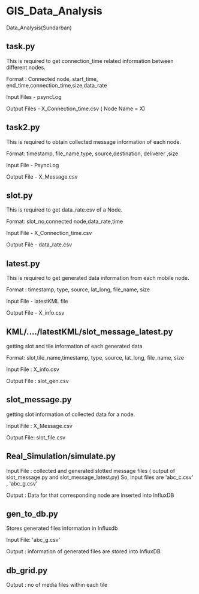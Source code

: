 # GIS_Data_Analysis
Data_Analysis(Sundarban)

## task.py

This is required to get connection_time related information between different nodes.

Format : Connected node, start_time, end_time,connection_time,size,data_rate

Input Files - psyncLog

Output Files - X_Connection_time.csv ( Node Name = X)

## task2.py

This is required to obtain collected message information of each node.

Format: timestamp, file_name,type, source,destination, deliverer ,size

Input File - PsyncLog

Output File - X_Message.csv

## slot.py

This is required to get data_rate.csv of a Node. 

Format: slot_no,connected node,data_rate,time

Input File - X_Connection_time.csv

Output File - data_rate.csv

## latest.py

This is required to get generated data information from each mobile node.

Format : timestamp, type, source, lat_long, file_name, size

Input File - latestKML file

Output File - X_info.csv

## KML/..../latestKML/slot_message_latest.py

getting slot and tile information of each generated data

Format: slot,tile_name,timestamp, type, source, lat_long, file_name, size

Input File : X_info.csv

Output File : slot_gen.csv

## slot_message.py 

getting slot information of collected data for a node.

Input File : X_Message.csv

Output File: slot_file.csv

## Real_Simulation/simulate.py

Input File : collected and generated slotted message files ( output of slot_message.py and slot_message_latest.py)
              So, input files are 'abc_c.csv' , 'abc_g.csv'

Output : Data for that corresponding node are inserted into InfluxDB
 
##  gen_to_db.py

Stores generated files information in Influxdb

Input File: 'abc_g.csv'

Output : information of generated files are stored into InfluxDB

## db_grid.py

Output : no of media files within each tile


